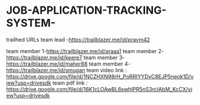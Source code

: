 # JOB-APPLICATION-TRACKING-SYSTEM- 
trailhed URLs 
team lead -https://trailblazer.me/id/pravm42

team member 1-https://trailblazer.me/id/araaa1 
team member 2-https://trailblazer.me/id/keere7
team member 3-https://trailblazer.me/id/maher88
team member 4-https://trailblazer.me/id/smugan
team video link : https://drive.google.com/file/d/1NCZHXN98rH_PoRRIYYDvC8EJP5neok1D/view?usp=drivesdk
team pdf link : https://drive.google.com/file/d/16K1cLOAwBL6swhIPR5nS3rcIAbM_KcCX/view?usp=drivesdk
